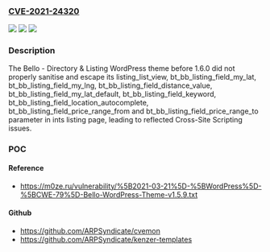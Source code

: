### [CVE-2021-24320](https://cve.mitre.org/cgi-bin/cvename.cgi?name=CVE-2021-24320)
![](https://img.shields.io/static/v1?label=Product&message=Bello%20-%20Directory%20%26%20Listing&color=blue)
![](https://img.shields.io/static/v1?label=Version&message=1.6.0%3C%201.6.0%20&color=brighgreen)
![](https://img.shields.io/static/v1?label=Vulnerability&message=CWE-79%20Cross-site%20Scripting%20(XSS)&color=brighgreen)

### Description

The Bello - Directory & Listing WordPress theme before 1.6.0 did not properly sanitise and escape its listing_list_view, bt_bb_listing_field_my_lat, bt_bb_listing_field_my_lng, bt_bb_listing_field_distance_value, bt_bb_listing_field_my_lat_default, bt_bb_listing_field_keyword, bt_bb_listing_field_location_autocomplete, bt_bb_listing_field_price_range_from and bt_bb_listing_field_price_range_to parameter in ints listing page, leading to reflected Cross-Site Scripting issues.

### POC

#### Reference
- https://m0ze.ru/vulnerability/%5B2021-03-21%5D-%5BWordPress%5D-%5BCWE-79%5D-Bello-WordPress-Theme-v1.5.9.txt

#### Github
- https://github.com/ARPSyndicate/cvemon
- https://github.com/ARPSyndicate/kenzer-templates

